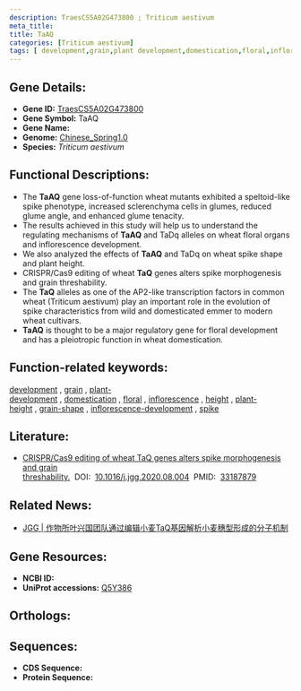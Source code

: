```yaml
---
description: TraesCS5A02G473800 ; Triticum aestivum
meta_title:
title: TaAQ
categories: [Triticum aestivum]
tags: [ development,grain,plant development,domestication,floral,inflorescence,height,plant height,grain shape,inflorescence development,spike ]
---
```


## Gene Details:
- **Gene ID:**	[TraesCS5A02G473800](https://ensembl.gramene.org/Triticum_aestivum/Gene/Summary?g=TraesCS5A02G473800)
- **Gene Symbol:** TaAQ
- **Gene Name:** 
- **Genome:** [Chinese_Spring1.0](https://ensembl.gramene.org/Triticum_aestivum/Info/Index)
- **Species:** *Triticum aestivum*

## Functional Descriptions:
   - The **TaAQ** gene loss-of-function wheat mutants exhibited a speltoid-like spike phenotype, increased sclerenchyma cells in glumes, reduced glume angle, and enhanced glume tenacity.
   - The results achieved in this study will help us to understand the regulating mechanisms of **TaAQ** and TaDq alleles on wheat floral organs and inflorescence development.
   - We also analyzed the effects of **TaAQ** and TaDq on wheat spike shape and plant height.
   - CRISPR/Cas9 editing of wheat **TaQ** genes alters spike morphogenesis and grain threshability.
   - The **TaQ** alleles as one of the AP2-like transcription factors in common wheat (Triticum aestivum) play an important role in the evolution of spike characteristics from wild and domesticated emmer to modern wheat cultivars.
   - **TaAQ** is thought to be a major regulatory gene for floral development and has a pleiotropic function in wheat domestication.

## Function-related keywords:
[development](/tags/development/)&nbsp;,&nbsp;[grain](/tags/grain/)&nbsp;,&nbsp;[plant-development](/tags/plant-development/)&nbsp;,&nbsp;[domestication](/tags/domestication/)&nbsp;,&nbsp;[floral](/tags/floral/)&nbsp;,&nbsp;[inflorescence](/tags/inflorescence/)&nbsp;,&nbsp;[height](/tags/height/)&nbsp;,&nbsp;[plant-height](/tags/plant-height/)&nbsp;,&nbsp;[grain-shape](/tags/grain-shape/)&nbsp;,&nbsp;[inflorescence-development](/tags/inflorescence-development/)&nbsp;,&nbsp;[spike](/tags/spike/)

## Literature:
   - [CRISPR/Cas9 editing of wheat TaQ genes alters spike morphogenesis and grain threshability.]( https://www.sciencedirect.com/science/article/abs/pii/S1673852720301454?via%3Dihub)&nbsp;&nbsp;DOI:&nbsp;&nbsp;[10.1016/j.jgg.2020.08.004](https://www.sciencedirect.com/science/article/abs/pii/S1673852720301454?via%3Dihub)&nbsp;&nbsp;PMID:&nbsp;&nbsp;[33187879](https://pubmed.ncbi.nlm.nih.gov/33187879/)

## Related News:
   - [JGG | 作物所叶兴国团队通过编辑小麦TaQ基因解析小麦穗型形成的分子机制](https://mp.weixin.qq.com/s?__biz=Mzg3MDEwNDEyMg==&mid=2247498019&idx=2&sn=705370c4307c2b13aad292f887e67198&chksm=ce905476f9e7dd60d1e38f217b8de2cc04cbdf8527b4a4df6f09818680fe32c7b7145ead80d5&scene=27&poc_token=HA2FbWWjC3cIcVW1whIuDgKybiEshtQuTPqaEc9o)

## Gene Resources:
- **NCBI ID:**  [](https://www.ncbi.nlm.nih.gov/gene/?term=)
- **UniProt accessions:** [Q5Y386](https://www.uniprot.org/uniprotkb/Q5Y386/entry)

## Orthologs:

## Sequences:
- **CDS Sequence:**
- **Protein Sequence:**
